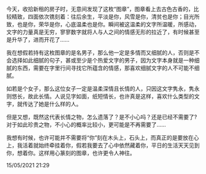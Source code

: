 今天，收拾新租的房子时，无意间发现了这枚“图章”，图章看上去古色古香的，比较精致，四面依次镌刻着：往后余生，平淡是你，风雪是你，清贫也是你；目光所致，也是你，荣华是你，心底温柔也是你。瞬间被这温柔的文字所温暖，所感动，文字的力量真是无穷，寥寥数字就将人与人之间的情感无形的拉近了，有时候甚至是升华了，进而开花了……

我在想假若持有这枚图章的是名男子，那么他一定是多情而又细腻的人，否则是不会选择如此细腻的句子，甚或至少是个热爱文字的男子，因为文字本身就是一种细腻的东西，需要在字里行间寻找它所蕴含的情感，那喜欢细腻文字的人不可能不细腻。

如若是个女子，那么这位女子一定是温柔深情且长情的人，只因这文字隽永，隽永则悠长，故此长情。人说见字如面，纸短情长，也许真是这样，喜欢什么类型的文字，就传达了她是什么样的人。

但是又想，既然这代表长情之物，怎么遗落了？是不小心吗？还是已经不需要了?对于如此珍贵之物，不小心的概率比较小，更可能是不再需要了……

我想有时候，也许可能并不需要将“你”刻在木头上，石头上，而真正的是要放在心上，我活着就始终牵挂着你，假若我要去了心中依然藏着你，平日的生活天天见到你，想着你。这样用心篆刻的图章，也许更令人神往。

15/05/2021 21:29